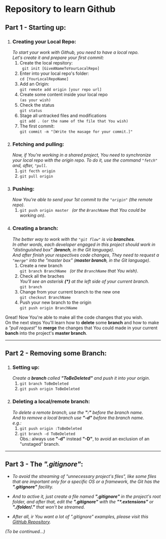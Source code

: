# Repository to learn Github

## Part 1 - Starting up:
1. ### Creating your Local Repo: <br>
   _To start your work with Github, you need to have a local repo. <br>
   Let's create it and prepare your first commit:_
   1. Create the local repsitory: <br>``` git init [GiveANameToYourLocalRepo]```
   2. Enter into your local repo's folder: <br> ```cd [YourLocalRepoName]```
   3. Add an Origin: <br> ``` git remote add origin [your repo url] ```
   4. Create some content inside your local repo <br> ```(as your wish)```
   5. Check the status <br> ```git status```
   6. Stage all untracked files and modifications <br> ```git add . (or the name of the file that You wish)``` 
   7. The first commit:<br> ```git commit -m "[Write the masage for your commit.]"```
2. ### Fetching and pulling: <br> 
   _Now, if You're working in a shared project, You need to synchronize your local repo with the origin repo. To do it, use the command ```"fetch"``` and, after, ```"pull```_.
   1.  ```git fecth origin```
   2.  ```git pull origin```
3. ### Pushing: <br>
   _Now You're able to send your 1st commit to the ```"origin"``` (the remote repo)_.
   1.  ```git push origin master ``` _(or the ```BranchName``` that You could be working on)_.
4. ### Creating a branch: <br>
   _The better way to work with the ```"git flow"``` is via **branches**.<br>In other words, each developer engaged in this project should work in "distinguished box" (**branch**, in the Git language).<br>And after finish your respectives code changes, They need to request a ```"merge"``` into the "master box" (**master branch**, in the Git language)_.
   1.  Create a new branch<br>```git branch BranchName ``` _(or the ```BranchName``` that You wish)_.
   2.  Check all the braches<br>_You'll see an asterisk **(*)** at the left side of your current branch_.<br>```git branch```
   3.  Change from your current branch to the new one<br>```git checkout BranchName```
   4.  Push your new branch to the origin<br>```git push origin BranchName```


Great! Now You're able to make all the code changes that you wish.<br>On the next steps You'll learn how to **delete** some **branch** and how to make a _"pull request"_ to **merge** the changes that You could made in your current **banch** into the project's **master branch**.
____
## Part 2 - Removing some Branch:
1. ### Setting up:<br> 
   _Create a **branch** called **"ToBeDeleted"** and push it into your origin_.
   1.  ```git branch ToBeDeleted```
   2.  ```git push origin ToBeDeleted```
2. ### Deleting a local/remote branch:<br>
   _To delete a remote branch, use the **":"** before the branch name.<br> And to remove a local branch use **"-d"** before tha branch name.<br>e.g.:_
   1. ```git push origin :ToBeDeleted```
   2. ```git branch -d ToBeDeleted```
   <br>Obs.: always use **"-d"** instead **"-D"**, to avoid an exclusion of an "unstaged" branch.
____
## Part 3 - The _".gitignore"_:
   * _To avoid the streaming of "unnecessary project's files", like some files that are important only for a specific OS or a framework, the Git has the **".gitignore"** facility._
  
   * _And to active it, just create a file named **".gitignore"** in the project's root folder, and after that, edit the **".gitignore"** with the **"*.extensions"** or **"./folder/."** that won't be streamed._
   * _After all, ir You want a lot of ".gitignore" examples, please visit this [GitHub Repository](https://github.com/github/gitignore)._


_(To be continued...)_